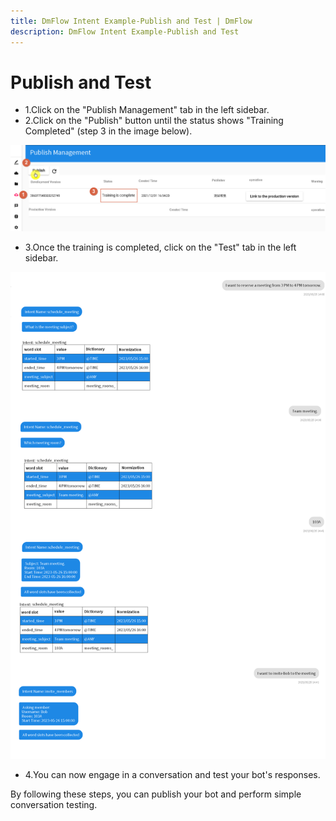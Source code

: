 ```yaml
---
title: DmFlow Intent Example-Publish and Test | DmFlow
description: DmFlow Intent Example-Publish and Test
---
```



# Publish and Test
- 1.Click on the "Publish Management" tab in the left sidebar.
- 2.Click on the "Publish" button until the status shows "Training Completed" (step 3 in the image below).

![DmFlow Intent Example-Publish and Test](../../../../../../images/en/intro-025.png "DmFlow Intent Example-Publish and Test")

- 3.Once the training is completed, click on the "Test" tab in the left sidebar.

![DmFlow Intent Example-Publish and Test](../../../../../../images/en/intro-026.png "DmFlow Intent Example-Publish and Test")

- 4.You can now engage in a conversation and test your bot's responses.

By following these steps, you can publish your bot and perform simple conversation testing.